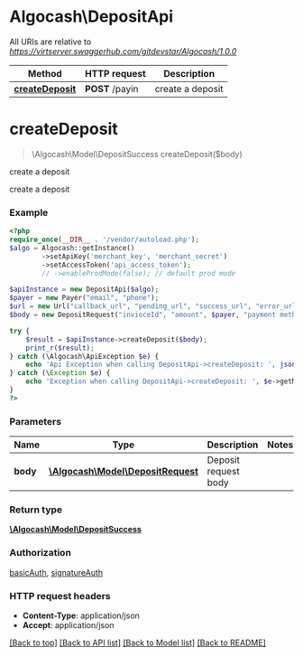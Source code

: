 # Algocash\DepositApi

All URIs are relative to *https://virtserver.swaggerhub.com/gitdevstar/Algocash/1.0.0*

Method | HTTP request | Description
------------- | ------------- | -------------
[**createDeposit**](DepositApi.md#createdeposit) | **POST** /payin | create a deposit

# **createDeposit**
> \Algocash\Model\DepositSuccess createDeposit($body)

create a deposit

create a deposit

### Example
```php
<?php
require_once(__DIR__ . '/vendor/autoload.php');
$algo = Algocash::getInstance()
        ->setApiKey('merchant_key', 'merchant_secret')
        ->setAccessToken('api_access_token');
        // ->enableProdMode(false); // default prod mode

$apiInstance = new DepositApi($algo);
$payer = new Payer("email", "phone");
$url = new Url("callback_url", "pending_url", "success_url", "error_url");
$body = new DepositRequest("invioceId", "amount", $payer, "payment method", $url);

try {
    $result = $apiInstance->createDeposit($body);
    print_r($result);
} catch (\Algocash\ApiException $e) {
    echo 'Api Exception when calling DepositApi->createDeposit: ', json_encode($e->getError()), PHP_EOL;
} catch (\Exception $e) {
    echo 'Exception when calling DepositApi->createDeposit: ', $e->getMessage(), PHP_EOL;
}
?>
```

### Parameters

Name | Type | Description  | Notes
------------- | ------------- | ------------- | -------------
 **body** | [**\Algocash\Model\DepositRequest**](../Model/DepositRequest.md)| Deposit request body |

### Return type

[**\Algocash\Model\DepositSuccess**](../Model/DepositSuccess.md)

### Authorization

[basicAuth](../../README.md#basicAuth), [signatureAuth](../../README.md#signatureAuth)

### HTTP request headers

 - **Content-Type**: application/json
 - **Accept**: application/json

[[Back to top]](#) [[Back to API list]](../../README.md#documentation-for-api-endpoints) [[Back to Model list]](../../README.md#documentation-for-models) [[Back to README]](../../README.md)

